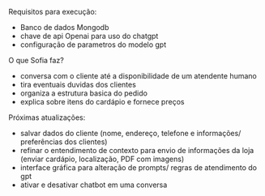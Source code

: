 Requisitos para execução:
- Banco de dados Mongodb
- chave de api Openai para uso do chatgpt 
- configuração de parametros do modelo gpt

O que Sofia faz? 
- conversa com o cliente até a disponibilidade de um atendente humano
- tira eventuais duvidas dos clientes
- organiza a estrutura basica do pedido
- explica sobre itens do cardápio e fornece preços

Próximas atualizações:
- salvar dados do cliente (nome, endereço, telefone e informações/ preferências dos clientes)
- refinar o entendimento de contexto para envio de informações da loja (enviar cardápio, localização, PDF com imagens)
- interface gráfica para alteração de prompts/ regras de atendimento do gpt
- ativar e desativar chatbot em uma conversa 


